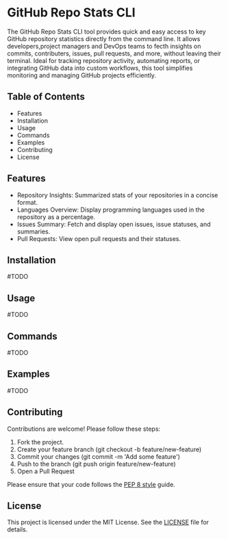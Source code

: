 <h1>GitHub Repo Stats CLI</h1>

The GitHub Repo Stats CLI tool provides quick and easy access to key GitHub repository statistics directly from the command line. It allows developers,project managers and DevOps teams to fecth insights on commits, contributers, issues, pull requests, and more, without leaving their terminal. Ideal for tracking repository activity, automating reports, or integrating GitHub data into custom workflows, this tool simplifies monitoring and managing GitHub projects efficiently.


<h2>Table of Contents</h2>

  - Features
  - Installation
  - Usage
  - Commands
  - Examples
  - Contributing
  - License


<h2>Features</h2>

  - Repository Insights: Summarized stats of your repositories in a concise format.
  - Languages Overview: Display programming languages used in the repository as a percentage.
  - Issues Summary: Fetch and display open issues, issue statuses, and summaries.
  - Pull Requests: View open pull requests and their statuses.


<h2>Installation</h2>
#TODO

<h2>Usage</h2>
#TODO

<h2>Commands</h2>
#TODO

<h2>Examples</h2>
#TODO


<h2>Contributing</h2>

Contributions are welcome! Please follow these steps:

  1. Fork the project.
  2. Create your feature branch (git checkout -b feature/new-feature)
  3. Commit your changes (git commit -m 'Add some feature')
  4. Push to the branch (git push origin feature/new-feature)
  5. Open a Pull Request

Please ensure that your code follows the [PEP 8 style](https://peps.python.org/pep-0008/) guide.

<h2>License</h2>

This project is licensed under the MIT License. See the [LICENSE](LICENSE) file for details.
  
